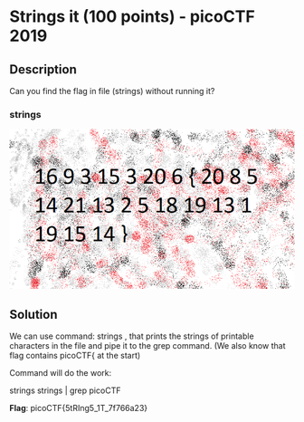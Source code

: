 # Strings it (100 points) - picoCTF 2019

## Description

Can you find the flag in file (strings) without running it?

### strings
![alt text](https://github.com/Kaminaru/picoCTF-writeups/blob/main/The_Numbers/the_numbers.png)

## Solution
We can use command:
strings <filename> , that prints the strings of printable characters in the file and pipe it to the grep command. (We also know that flag contains picoCTF{ at the start)

Command will do the work:

strings strings | grep picoCTF 


**Flag**: picoCTF{5tRIng5_1T_7f766a23}
